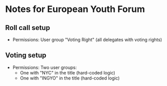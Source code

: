 # Notes for European Youth Forum

## Roll call setup

- Permissions: User group "Voting Right" (all delegates with voting rights)

## Voting setup

- Permissions: Two user groups:
  - One with "NYC" in the title (hard-coded logic)
  - One with "INGYO" in the title (hard-coded logic)
